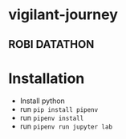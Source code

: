 # vigilant-journey

## ROBI DATATHON

# Installation

-   Install python
-   run `pip install pipenv`
-   run `pipenv install`
-   run `pipenv run jupyter lab`
